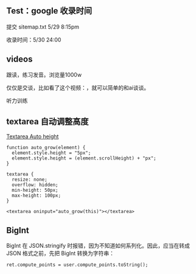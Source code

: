 
## Test：google 收录时间

提交 sitemap.txt 5/29 8:15pm

收录时间：5/30 24:00


## videos

跟读，练习发音。浏览量1000w [](https://www.youtube.com/watch?v=EL6gw96u1-U)


仅仅是交谈，比如看了这个视频：[](https://www.youtube.com/watch?v=ZI1ZRqtpvF4)，就可以简单的和ai谈谈。


听力训练 [](https://www.youtube.com/watch?v=orBkNYE4U5o)




## textarea 自动调整高度

[Textarea Auto height](https://stackoverflow.com/a/24676492)

```
function auto_grow(element) {
  element.style.height = "5px";
  element.style.height = (element.scrollHeight) + "px";
}

textarea {
  resize: none;
  overflow: hidden;
  min-height: 50px;
  max-height: 100px;
}

<textarea oninput="auto_grow(this)"></textarea>
```


## BigInt

BigInt 在 JSON.stringify 时报错，因为不知道如何系列化。因此，应当在转成 JSON 格式之前，先把 BigInt 转换为字符串：

    ret.compute_points = user.compute_points.toString();


